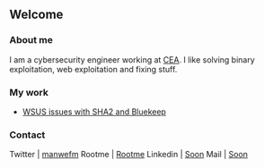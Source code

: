## Welcome


### About me

I am a cybersecurity engineer working at [CEA](http://www.cea.fr/). I like solving binary exploitation, web exploitation and fixing stuff.

### My work

- [WSUS issues with SHA2 and Bluekeep](https://manwefm.github.io/sha2_bluekeep.html)

### Contact

Twitter | [manwefm](https://twitter.com/manwefm)
Rootme | [Rootme](https://www.root-me.org/ipfyx)
Linkedin | [Soon](https://twitter.com/manwefm)
Mail | [Soon](https://twitter.com/manwefm)
